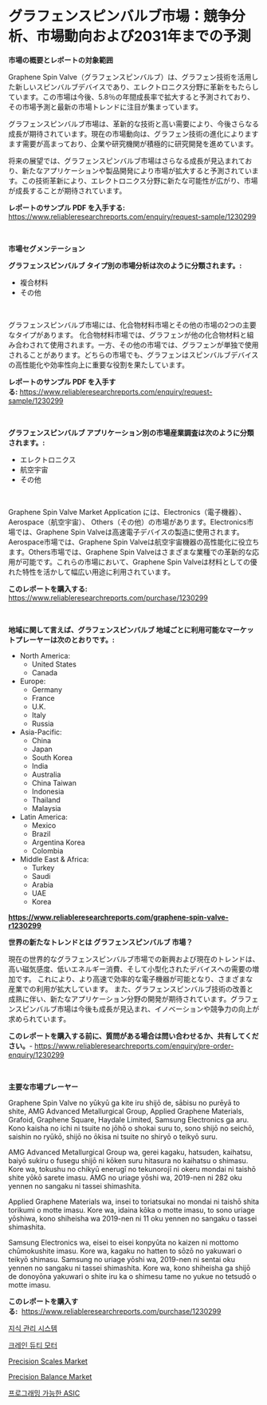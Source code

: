 <p><h1>グラフェンスピンバルブ市場：競争分析、市場動向および2031年までの予測</h1></p><p><strong>市場の概要とレポートの対象範囲</strong></p>
<p><p>Graphene Spin Valve（グラフェンスピンバルブ）は、グラフェン技術を活用した新しいスピンバルブデバイスであり、エレクトロニクス分野に革新をもたらしています。この市場は今後、5.8％の年間成長率で拡大すると予測されており、その市場予測と最新の市場トレンドに注目が集まっています。</p><p>グラフェンスピンバルブ市場は、革新的な技術と高い需要により、今後さらなる成長が期待されています。現在の市場動向は、グラフェン技術の進化によりますます需要が高まっており、企業や研究機関が積極的に研究開発を進めています。</p><p>将来の展望では、グラフェンスピンバルブ市場はさらなる成長が見込まれており、新たなアプリケーションや製品開発により市場が拡大すると予測されています。この技術革新により、エレクトロニクス分野に新たな可能性が広がり、市場が成長することが期待されています。</p></p>
<p><strong>レポートのサンプル PDF を入手する:</strong> <a href="https://www.reliableresearchreports.com/enquiry/request-sample/1230299">https://www.reliableresearchreports.com/enquiry/request-sample/1230299</a></p>
<p>&nbsp;</p>
<p><strong>市場セグメンテーション</strong></p>
<p><strong>グラフェンスピンバルブ タイプ別の市場分析は次のように分類されます。:</strong></p>
<p><ul><li>複合材料</li><li>その他</li></ul></p>
<p>&nbsp;</p>
<p><p>グラフェンスピンバルブ市場には、化合物材料市場とその他の市場の2つの主要なタイプがあります。 化合物材料市場では、グラフェンが他の化合物材料と組み合わされて使用されます。一方、その他の市場では、グラフェンが単独で使用されることがあります。どちらの市場でも、グラフェンはスピンバルブデバイスの高性能化や効率性向上に重要な役割を果たしています。</p></p>
<p><strong>レポートのサンプル PDF を入手する:</strong>&nbsp;<a href="https://www.reliableresearchreports.com/enquiry/request-sample/1230299">https://www.reliableresearchreports.com/enquiry/request-sample/1230299</a></p>
<p>&nbsp;</p>
<p><strong> グラフェンスピンバルブ アプリケーション別の市場産業調査は次のように分類されます。:</strong></p>
<p><ul><li>エレクトロニクス</li><li>航空宇宙</li><li>その他</li></ul></p>
<p>&nbsp;</p>
<p><p>Graphene Spin Valve Market Application には、Electronics（電子機器）、Aerospace（航空宇宙）、 Others（その他）の市場があります。Electronics市場では、Graphene Spin Valveは高速電子デバイスの製造に使用されます。Aerospace市場では、Graphene Spin Valveは航空宇宙機器の高性能化に役立ちます。Others市場では、Graphene Spin Valveはさまざまな業種での革新的な応用が可能です。これらの市場において、Graphene Spin Valveは材料としての優れた特性を活かして幅広い用途に利用されています。</p></p>
<p><strong>このレポートを購入する:</strong>&nbsp; <a href="https://www.reliableresearchreports.com/purchase/1230299">https://www.reliableresearchreports.com/purchase/1230299</a></p>
<p>&nbsp;</p>
<p><strong>地域に関して言えば、グラフェンスピンバルブ 地域ごとに利用可能なマーケットプレーヤーは次のとおりです。:</strong></p>
<p><ul>
    <li>
        North America:
        <ul>
            <li>United States</li>
            <li>Canada</li>
        </ul>
    </li>
    <li>
        Europe:
        <ul>
            <li>Germany</li>
            <li>France</li>
            <li>U.K.</li>
            <li>Italy</li>
            <li>Russia</li>
        </ul>
    </li>
    <li>
        Asia-Pacific:
        <ul>
            <li>China</li>
            <li>Japan</li>
            <li>South Korea</li>
            <li>India</li>
            <li>Australia</li>
            <li>China Taiwan</li>
            <li>Indonesia</li>
            <li>Thailand</li>
            <li>Malaysia</li>
        </ul>
    </li>
    <li>
        Latin America:
        <ul>
            <li>Mexico</li>
            <li>Brazil</li>
            <li>Argentina Korea</li>
            <li>Colombia</li>
        </ul>
    </li>
    <li>
        Middle East & Africa:
        <ul>
            <li>Turkey</li>
            <li>Saudi</li>
            <li>Arabia</li>
            <li>UAE</li>
            <li>Korea</li>
        </ul>
    </li>
    </ul></p>
<p><strong><a href="https://www.reliableresearchreports.com/graphene-spin-valve-r1230299">https://www.reliableresearchreports.com/graphene-spin-valve-r1230299</a></strong>&nbsp;</p>
<p><strong>世界の新たなトレンドとは グラフェンスピンバルブ 市場？</strong></p>
<p><p>現在の世界的なグラフェンスピンバルブ市場での新興および現在のトレンドは、高い磁気感度、低いエネルギー消費、そして小型化されたデバイスへの需要の増加です。 これにより、より高速で効率的な電子機器が可能となり、さまざまな産業での利用が拡大しています。 また、グラフェンスピンバルブ技術の改善と成熟に伴い、新たなアプリケーション分野の開発が期待されています。グラフェンスピンバルブ市場は今後も成長が見込まれ、イノベーションや競争力の向上が求められています。</p></p>
<p><strong>このレポートを購入する前に、質問がある場合は問い合わせるか、共有してください。</strong>- <a href="https://www.reliableresearchreports.com/enquiry/pre-order-enquiry/1230299">https://www.reliableresearchreports.com/enquiry/pre-order-enquiry/1230299</a></p>
<p>&nbsp;</p>
<p><strong>主要な市場プレーヤー</strong></p>
<p><p>Graphene Spin Valve no yūkyū ga kite iru shijō de, sābisu no purēyā to shite, AMG Advanced Metallurgical Group, Applied Graphene Materials, Grafoid, Graphene Square, Haydale Limited, Samsung Electronics ga aru. Kono kaisha no ichi ni tsuite no jōhō o shokai suru to, sono shijō no seichō, saishin no ryūkō, shijō no ōkisa ni tsuite no shiryō o teikyō suru.</p><p>AMG Advanced Metallurgical Group wa, gerei kagaku, hatsuden, kaihatsu, baiyō sukiru o fusegu shijō ni kōken suru hitasura no kaihatsu o shimasu. Kore wa, tokushu no chikyū enerugī no tekunorojī ni okeru mondai ni taishō shite yōkō sarete imasu. AMG no uriage yōshi wa, 2019-nen ni 282 oku yennen no sangaku ni tassei shimashita.</p><p>Applied Graphene Materials wa, insei to toriatsukai no mondai ni taishō shita torikumi o motte imasu. Kore wa, idaina kōka o motte imasu, to sono uriage yōshiwa, kono shiheisha wa 2019-nen ni 11 oku yennen no sangaku o tassei shimashita.</p><p>Samsung Electronics wa, eisei to eisei konpyūta no kaizen ni mottomo chūmokushite imasu. Kore wa, kagaku no hatten to sōzō no yakuwari o teikyō shimasu. Samsung no uriage yōshi wa, 2019-nen ni sentai oku yennen no sangaku ni tassei shimashita. Kore wa, kono shiheisha ga shijō de donoyōna yakuwari o shite iru ka o shimesu tame no yukue no tetsudō o motte imasu.</p></p>
<p><strong>このレポートを購入する:</strong>&nbsp;&nbsp;<a href="https://www.reliableresearchreports.com/purchase/1230299">https://www.reliableresearchreports.com/purchase/1230299</a></p>
<p><p><a href="https://medium.com/@jomosley1999/%EC%A7%80%EC%8B%9D-%EA%B4%80%EB%A6%AC-%EC%8B%9C%EC%8A%A4%ED%85%9C-%EC%8B%9C%EC%9E%A5-%ED%86%B5%EC%B0%B0-%EC%8B%9C%EC%9E%A5-%EB%8F%99%ED%96%A5-%EC%84%B1%EC%9E%A5-2024%EB%85%84%EB%B6%80%ED%84%B0-2031%EB%85%84%EA%B9%8C%EC%A7%80-%EC%98%88%EC%B8%A1%EB%90%9C-%EA%B2%83-114ae0fc19fc">지식 관리 시스템</a></p><p><a href="https://github.com/CliftonFisher9067/Market-Research-Report-List-1/blob/main/458186128605.md">크레인 듀티 모터</a></p><p><a href="https://github.com/Glendatilghmankmgz0rbhwpy/Market-Research-Report-List-2/blob/main/precision-scales-market.md">Precision Scales Market</a></p><p><a href="https://github.com/dx0328/Market-Research-Report-List-2/blob/main/precision-balance-market.md">Precision Balance Market</a></p><p><a href="https://github.com/fernandotryO5lson96765/Market-Research-Report-List-1/blob/main/950682628606.md">프로그래밍 가능한 ASIC</a></p></p>